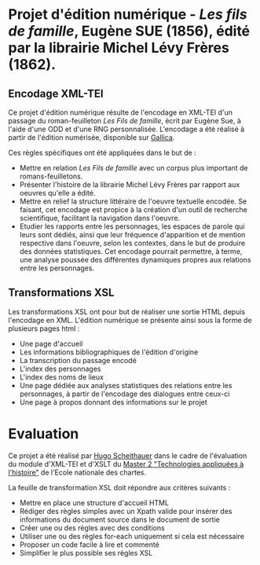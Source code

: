 # Projet d'édition numérique - *Les fils de famille*, Eugène SUE (1856), édité par la librairie Michel Lévy Frères (1862).

## Encodage XML-TEI

Ce projet d'édition numérique résulte de l'encodage en XML-TEI d'un passage du roman-feuilleton *Les Fils de famille*, écrit par Eugène Sue, à l'aide d'une ODD et d'une RNG personnalisée. L'encodage a été réalisé à partir de l'édition numérisée, disponible sur [Gallica](https://gallica.bnf.fr/ark:/12148/bpt6k58180814/).

Ces règles spécifiques ont été appliquées dans le but de :
* Mettre en relation *Les Fils de famille* avec un corpus plus important de romans-feuilletons.
* Présenter l'histoire de la librairie Michel Lévy Frères par rapport aux oeuvres qu'elle a édité.
* Mettre en relief la structure littéraire de l'oeuvre textuelle encodée. Se faisant, cet encodage est propice à la création d'un outil de recherche scientifique, facilitant la navigation dans l'oeuvre.
* Etudier les rapports entre les personnages, les espaces de parole qui leurs sont dédiés, ainsi que leur fréquence d'apparition et de mention respective dans l'oeuvre, selon les contextes, dans le but de produire des données statistiques. Cet encodage pourrait permettre, à terme, une analyse poussée des différentes dynamiques propres aux relations entre les personnages.

## Transformations XSL

Les transformations XSL ont pour but de réaliser une sortie HTML depuis l'encodage en XML. L'édition numérique se présente ainsi sous la forme de plusieurs pages html :

* Une page d'accueil
* Les informations bibliographiques de l'édition d'origine
* La transcription du passage encodé
* L'index des personnages
* L'index des noms de lieux
* Une page dédiée aux analyses statistiques des relations entre les personnages, à partir de l'encodage des dialogues entre ceux-ci
* Une page à propos donnant des informations sur le projet

# Evaluation

Ce projet a été réalisé par [Hugo Scheithauer](https://github.com/HugoSchtr) dans le cadre de l'évaluation du module d'XML-TEI et d'XSLT du [Master 2 "Technologies appliquées à l'histoire"](http://www.chartes.psl.eu/fr/cursus/master-technologies-numeriques-appliquees-histoire) de l'Ecole nationale des chartes.

La feuille de transformation XSL doit répondre aux critères suivants :

* Mettre en place une structure d'accueil HTML
* Rédiger des règles simples avec un Xpath valide pour insérer des informations du document source dans le document de sortie
* Créer une ou des règles avec des conditions
* Utiliser une ou des règles for-each uniquement si cela est nécessaire
* Proposer un code facile à lire et commenté
* Simplifier le plus possible ses règles XSL
